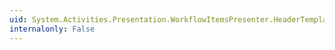 ```yaml
---
uid: System.Activities.Presentation.WorkflowItemsPresenter.HeaderTemplateProperty
internalonly: False
---
```

